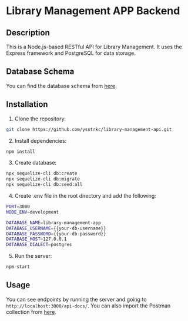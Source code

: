# Library Management APP Backend

## Description

This is a Node.js-based RESTful API for Library Management. It uses the Express framework and PostgreSQL for data storage.

## Database Schema

You can find the database schema from [here](https://drawsql.app/teams/yasin-6/diagrams/library-management).

## Installation

1. Clone the repository:

``` BASH
git clone https://github.com/ysntrkc/library-management-api.git
```

2. Install dependencies:

``` BASH
npm install
```

3. Create database:

``` BASH
npx sequelize-cli db:create
npx sequelize-cli db:migrate
npx sequelize-cli db:seed:all
```

4. Create .env file in the root directory and add the following:

``` BASH
PORT=3000
NODE_ENV=development

DATABASE_NAME=library-management-app
DATABASE_USERNAME={{your-db-username}}
DATABASE_PASSWORD={{your-db-password}}
DATABASE_HOST=127.0.0.1
DATABASE_DIALECT=postgres
```

5. Run the server:

``` BASH
npm start
```

## Usage

You can see endpoints by running the server and going to `http://localhost:3000/api-docs/`.
You can also import the Postman collection from [here](./docs/Library%20Case%20API%20Collection.postman_collection.json).
